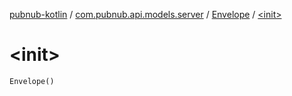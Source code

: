 [pubnub-kotlin](../../index.md) / [com.pubnub.api.models.server](../index.md) / [Envelope](index.md) / [&lt;init&gt;](./-init-.md)

# &lt;init&gt;

`Envelope()`